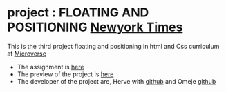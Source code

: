# project : FLOATING AND POSITIONING [Newyork Times](https://www.nytimes.com/2014/03/18/science/space/detection-of-waves-in-space-buttresses-landmark-theory-of-big-bang.html?_r=0)
This is the third project floating and positioning in html and Css curriculum at [Microverse](https://www.microverse.org/) 
- The assignment is [here](https://www.theodinproject.com/courses/html5-and-css3/lessons/positioning-and-floating-elements)
- The preview of the project is [here](https://ugochukwuomeje.github.io/microvers_floating_position/)
- The developer of the project are, Herve with [github](https://github.com/muhenge) and Omeje [github](https://github.com/ugochukwuomeje)